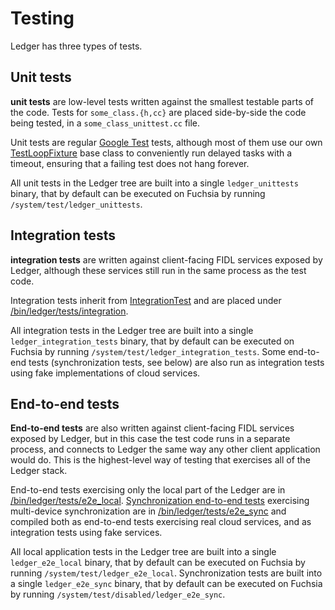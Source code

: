 # Testing

Ledger has three types of tests.

## Unit tests

**unit tests** are low-level tests written against the smallest testable parts of
the code. Tests for `some_class.{h,cc}` are placed side-by-side the code being
tested, in a `some_class_unittest.cc` file.

Unit tests are regular [Google Test] tests, although most of them use our own
[TestLoopFixture] base class to conveniently run delayed tasks with a
timeout, ensuring that a failing test does not hang forever.

All unit tests in the Ledger tree are built into a single `ledger_unittests`
binary, that by default can be executed on Fuchsia by running
`/system/test/ledger_unittests`.

## Integration tests

**integration tests** are written against client-facing FIDL services exposed by
Ledger, although these services still run in the same process as the test code.

Integration tests inherit from [IntegrationTest] and are placed under
[/bin/ledger/tests/integration].

All integration tests in the Ledger tree are built into a single
`ledger_integration_tests` binary, that by default can be executed on Fuchsia by
running `/system/test/ledger_integration_tests`. Some end-to-end tests
(synchronization tests, see below) are also run as integration tests using fake
implementations of cloud services.

## End-to-end tests

**End-to-end tests** are also written against client-facing FIDL services
exposed by Ledger, but in this case the test code runs in a separate process,
and connects to Ledger the same way any other client application would do. This
is the highest-level way of testing that exercises all of the Ledger stack.

End-to-end tests exercising only the local part of the Ledger are in
[/bin/ledger/tests/e2e_local]. [Synchronization end-to-end tests] exercising
multi-device synchronization are in [/bin/ledger/tests/e2e_sync] and compiled
both as end-to-end tests exercising real cloud services, and as integration
tests using fake services.

All local application tests in the Ledger tree are built into a single
`ledger_e2e_local` binary, that by default can be executed on Fuchsia by running
`/system/test/ledger_e2e_local`. Synchronization tests are built into a single
`ledger_e2e_sync` binary, that by default can be executed on Fuchsia by running
`/system/test/disabled/ledger_e2e_sync`.

[Google Test]: https://github.com/google/googletest
[TestLoopFixture]: /lib/gtest/test_loop_fixture.h
[IntegrationTest]: /bin/ledger/tests/integration/integration_test.h
[/bin/ledger/tests/integration]: /bin/ledger/tests/integration
[Synchronization end-to-end tests]: /bin/ledger/tests/e2e_sync/README.md
[/bin/ledger/tests/e2e_local]: /bin/ledger/tests/e2e_local
[/bin/ledger/tests/e2e_sync]: /bin/ledger/tests/e2e_sync
